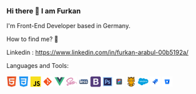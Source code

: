 ### Hi there 👋 I am Furkan

I'm Front-End Developer based in Germany.

How to find me? 📨

Linkedin : https://www.linkedin.com/in/furkan-arabul-00b5192a/

Languages and Tools: <br/>
 <br/>
![](icons/html.png)
![](icons/css.png)
![](icons/javascript.png)
![](icons/git.png)
![](icons/vuejs.png)
![](icons/sass.png)
![](icons/less.png)
![](icons/bootstrap.png)
![](icons/adobe.png)
![](icons/figma.png)
![](icons/grunt.png)
![](icons/salesforce.png)
![](icons/jira.png)
![](icons/bitbucket.png)
<!--
**furkanarabul/furkanarabul** is a ✨ _special_ ✨ repository because its `README.md` (this file) appears on your GitHub profile.

Here are some ideas to get you started:

- 🔭 I’m currently working on ...
- 🌱 I’m currently learning ...
- 👯 I’m looking to collaborate on ...
- 🤔 I’m looking for help with ...
- 💬 Ask me about ...
- 📫 How to reach me: ...
- 😄 Pronouns: ...
- ⚡ Fun fact: ...
-->
